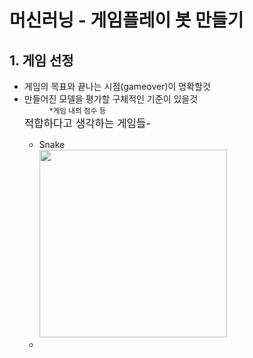 # <strong>머신러닝</strong> - 게임플레이 봇 만들기

## 1. 게임 선정
<ul>
<li>게임의 목표와 끝나는 시점(gameover)이 명확할것</li>
<li>만들어진 모델을 평가할 구체적인 기준이 있을것<dd><small>*게임 내의 점수 등</small></dd></li>
<big>적합하다고 생각하는 게임들-</big>
<ul><li>Snake<br><image width=300, height=300 src="https://thumbs.gfycat.com/WildSharpFlyingfish-size_restricted.gif"></iframe></li><li></li></ul>
</ul>
